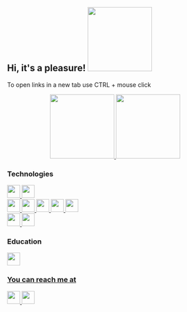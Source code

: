 <!-- ![github contribution grid snake animation](https://raw.githubusercontent.com/JoaoPedroLage/JoaoPedroLage/output/github-contribution-grid-snake.svg) -->

## Hi, it's a pleasure! <img src="https://ik.imagekit.io/joaonasc/GitHub/assets/wave_Mdjm5gVSL.gif" width="150px" height="150em"> 
<span>To open links in a new tab use CTRL + mouse click</span>

<div align="center">
  <a href="https://github.com/JoaoPedroLage">
    <img height="150em" src="https://github-readme-stats.vercel.app/api?username=JoaoPedroLage&show_icons=true&theme=dark&include_all_commits=true&count_private=true"/>
    <img height="150em" src="https://github-readme-stats.vercel.app/api/top-langs/?username=JoaoPedroLage&layout=compact&langs_count=7&theme=dark"/>
  </a>
</div>

### Technologies
<section style="display: inline-block;">
  <a href="https://isocpp.org/std/the-standard">
    <img 
      height="30"
      src="https://img.shields.io/badge/C%2B%2B-00599C?style=for-the-badge&logo=c%2B%2B&logoColor=white"
      />
  </a>
  <a href="https://docs.python.org/3/">
    <img 
      height="30"
      src="https://img.shields.io/badge/Python-3776AB?style=for-the-badge&logo=python&logoColor=white"
     />
  </a>
  <br/>
  <a href="https://developer.mozilla.org/en-US/docs/Web/JavaScript">
    <img
      height="30"
      src="https://img.shields.io/badge/JavaScript-F7DF1E?style=for-the-badge&logo=javascript&logoColor=black"
    />
  </a>
  <a href="https://developer.mozilla.org/en-US/docs/Web/HTML">
    <img
      height="30"
      src="https://img.shields.io/badge/HTML5-E34F26?style=for-the-badge&logo=html5&logoColor=white"
    />
  </a>
  <a href="https://developer.mozilla.org/en-US/docs/Web/CSS">
    <img
      height="30"
      src="https://img.shields.io/badge/CSS3-1572B6?style=for-the-badge&logo=css3&logoColor=white"
    />
  </a>
  <a href="https://reactjs.org/">
    <img
      height="30"
      src="https://img.shields.io/badge/React-20232A?style=for-the-badge&logo=react&logoColor=61DAFB"
    />
  </a>
  <a href="https://redux.js.org/">
    <img
      height="30"
      src="https://img.shields.io/badge/Redux-593D88?style=for-the-badge&logo=redux&logoColor=white"
    />
  </a>
  <br/>
  <a href="https://dev.mysql.com/doc/">
    <img 
      height="30"
      src="https://img.shields.io/badge/MySQL-005C84?style=for-the-badge&logo=mysql&logoColor=white"
     />
  </a>
  <a href="https://docs.docker.com/">
    <img 
      height="30"
      src="https://img.shields.io/badge/Docker-2CA5E0?style=for-the-badge&logo=docker&logoColor=white"
     />
  </a>
</section>

### Education
<section>
  <a href="https://github.com/betrybe">
    <img 
      height="30"
      src="https://img.shields.io/badge/Trybe-blueviolet?color=2EBB88">
</section>

### You can reach me at
<section>
  <a href="https://www.linkedin.com/in/joaopedrolage/">
    <img
      height="30"
      src="https://img.shields.io/badge/LinkedIn-0077B5?style=for-the-badge&logo=linkedin&logoColor=white"
    />
  </a>
  <a href="mailto:joaopedro.lage@outlook.com">
    <img 
      height="30"
      src="https://img.shields.io/badge/Microsoft_Outlook-0078D4?style=for-the-badge&logo=microsoft-outlook&logoColor=white"
    />
  </a>
</section>
